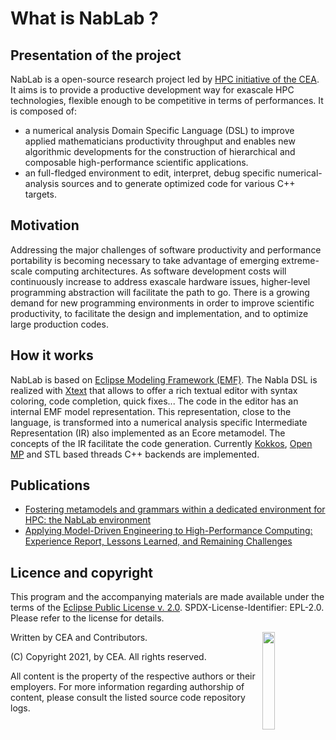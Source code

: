 # What is NabLab ?

## Presentation of the project

NabLab is a open-source research project led by [HPC initiative of the CEA](http://www-hpc.cea.fr/index-en.htm).
It aims is to provide a productive development way for exascale HPC technologies, flexible enough to be competitive in terms of performances.
It is composed of:

- a numerical analysis Domain Specific Language (DSL) to improve applied mathematicians productivity throughput and enables new algorithmic developments for the construction of hierarchical and composable high-performance scientific applications.
- an full-fledged environment to edit, interpret, debug specific numerical-analysis sources and to generate optimized code for various C++ targets.


## Motivation

Addressing the major challenges of software productivity and performance portability is becoming necessary to take advantage of emerging extreme-scale computing architectures. As software development costs will continuously increase to address exascale hardware issues, higher-level programming abstraction will facilitate the path to go. There is a growing demand for new programming environments in order to improve scientific productivity, to facilitate the design and implementation, and to optimize large production codes.


## How it works

NabLab is based on [Eclipse Modeling Framework (EMF)](https://www.eclipse.org/modeling/emf). The Nabla DSL is realized with [Xtext](https://www.eclipse.org/Xtext) that allows to offer a rich textual editor with syntax coloring, code completion, quick fixes... The code in the editor has an internal EMF model representation. This representation, close to the language, is transformed into a numerical analysis specific Intermediate Representation (IR) also implemented as an Ecore metamodel. The concepts of the IR facilitate the code generation. Currently [Kokkos](https://github.com/kokkos), [Open MP](https://www.openmp.org/) and STL based threads C++ backends are implemented.


## Publications

- [Fostering metamodels and grammars within a dedicated environment for HPC: the NabLab environment](https://hal.inria.fr/hal-01910139)
- [Applying Model-Driven Engineering to High-Performance Computing: Experience Report, Lessons Learned, and Remaining Challenges ](https://hal.inria.fr/hal-02296030)


## Licence and copyright

This program and the accompanying materials are made available under the terms of the [Eclipse Public License v. 2.0](https://www.eclipse.org/legal/epl-v20.html). SPDX-License-Identifier: EPL-2.0. Please refer to the license for details.

<img src="http://www.cea.fr/PublishingImages/cea.jpg" width="20%" height="20%" align="right" />

Written by CEA and Contributors.

(C) Copyright 2021, by CEA. All rights reserved.

All content is the property of the respective authors or their employers.
For more information regarding authorship of content, please consult the
listed source code repository logs.

